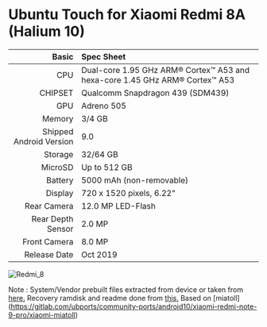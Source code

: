 Ubuntu Touch for  Xiaomi Redmi 8A (Halium 10)
============================================================
Basic   | Spec Sheet
-------:|:-------------------------
CPU     | Dual-core 1.95 GHz ARM® Cortex™ A53 and hexa-core 1.45 GHz ARM® Cortex™ A53
CHIPSET | Qualcomm Snapdragon 439 (SDM439)
GPU     | Adreno 505
Memory  | 3/4 GB
Shipped Android Version | 9.0
Storage | 32/64 GB
MicroSD | Up to 512 GB
Battery | 5000 mAh (non-removable)
Display | 720 x 1520 pixels, 6.22"
Rear Camera  | 12.0 MP LED-Flash
Rear Depth Sensor  | 2.0 MP
Front Camera | 8.0 MP
Release Date | Oct 2019

![Redmi_8](https://i01.appmifile.com/webfile/globalimg/products/pc/redmi-8/c3i-header.png "Redmi_8")

Note : System/Vendor prebuilt files extracted from device or taken from [here.](https://github.com/AndroidDumps/xiaomi_olive_dump/)
Recovery ramdisk and readme done from [this.](https://github.com/TeamWin/android_device_xiaomi_olivelite)
Based on [miatoll] (https://gitlab.com/ubports/community-ports/android10/xiaomi-redmi-note-9-pro/xiaomi-miatoll)
